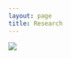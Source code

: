 ```yaml
---
layout: page
title: Research
---
```


<img style="float: center;" src="../public/TH_elephant.png">


